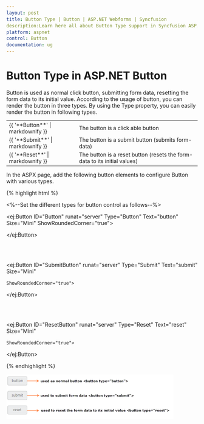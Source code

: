 ```yaml
---
layout: post
title: Button Type | Button | ASP.NET Webforms | Syncfusion
description:Learn here all about Button Type support in Syncfusion ASP.NET Web Forms Button control, its elements and more.
platform: aspnet
control: Button
documentation: ug
---
```


# Button Type in ASP.NET Button

Button is used as normal click button, submitting form data, resetting the form data to its initial value. According to the usage of button, you can render the button in three types. By using the Type property, you can easily render the button in following types.

<table>
<tr>
<td>
{{ '**Button**' | markdownify }}</td><td>
The button is a click able button </td></tr>
<tr>
<td>
{{ '**Submit**' | markdownify }}</td><td>
The button is a submit button (submits form-data) </td></tr>
<tr>
<td>
{{ '**Reset**' | markdownify }}</td><td>
The button is a reset button (resets the form-data to its initial values)</td></tr>
</table>
In the ASPX page, add the following button elements to configure Button with various types.

{% highlight html %}

<%--Set the different types for button control as follows--%>

<ej:Button ID="Button" runat="server" Type="Button" Text="button" Size="Mini" ShowRoundedCorner="true">

</ej:Button>

<br />

<br />

<ej:Button ID="SubmitButton" runat="server" Type="Submit" Text="submit" Size="Mini"

    ShowRoundedCorner="true">

</ej:Button>

<br />

<br />

<ej:Button ID="ResetButton" runat="server" Type="Reset" Text="reset" Size="Mini"

    ShowRoundedCorner="true">

</ej:Button>



{% endhighlight %}



![ASP.NET Button Type](Button-Type_images/Button-Type_img1.png)


